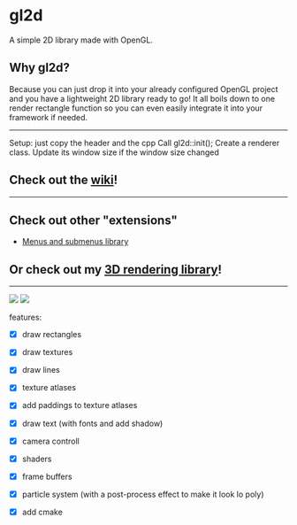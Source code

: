 # gl2d
A simple 2D library made with OpenGL.

## Why gl2d?

Because you can just drop it into your already configured OpenGL project and you have a lightweight 2D library ready to go!
It all boils down to one render rectangle function so you can even easily integrate it into your framework if needed.

---

Setup: just copy the header and the cpp
Call gl2d::init();
Create a renderer class.
Update its window size if the window size changed

## Check out the [wiki](https://github.com/meemknight/gl2d/wiki)!

---

## Check out other "extensions"

* [Menus and submenus library](https://github.com/meemknight/glui)

## Or check out my [3D rendering library](https://github.com/meemknight/gl3d)!

---

![](https://github.com/meemknight/photos/blob/master/particle1.png)
![](https://github.com/meemknight/photos/blob/master/cmakeSetup1.png)

features:
- [x] draw rectangles
- [x] draw textures
- [x] draw lines
- [x] texture atlases
- [x] add paddings to texture atlases
- [x] draw text (with fonts and add shadow)
- [x] camera controll
- [x] shaders
- [x] frame buffers
- [x] particle system (with a post-process effect to make it look lo poly)
- [x] add cmake




